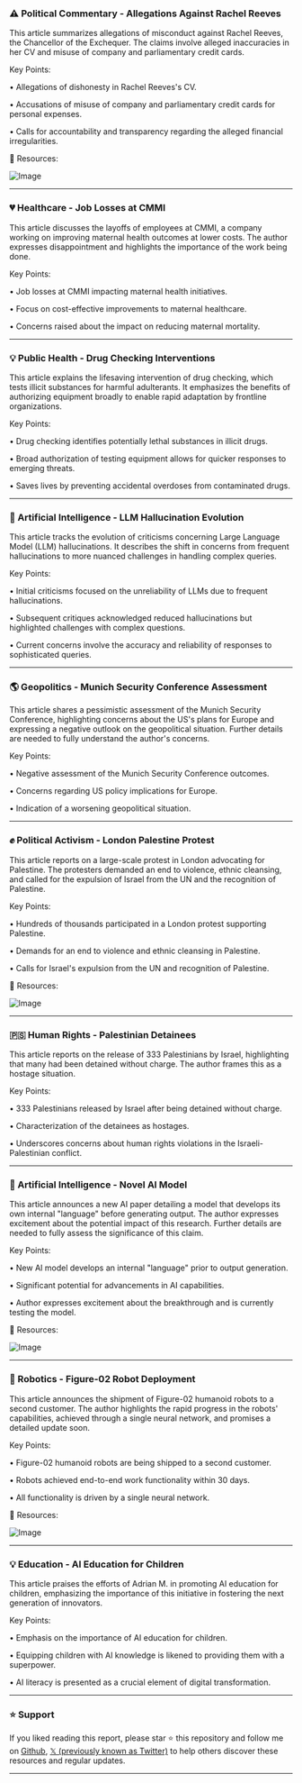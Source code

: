 ### ⚠️ Political Commentary - Allegations Against Rachel Reeves

This article summarizes allegations of misconduct against Rachel Reeves, the Chancellor of the Exchequer.  The claims involve alleged inaccuracies in her CV and misuse of company and parliamentary credit cards.

Key Points:

• Allegations of dishonesty in Rachel Reeves's CV.

• Accusations of misuse of company and parliamentary credit cards for personal expenses.

• Calls for accountability and transparency regarding the alleged financial irregularities.


🔗 Resources:

![Image](https://pbs.twimg.com/media/Gj0XwasXcAA60lC?format=jpg&name=small)


---

### 💔 Healthcare - Job Losses at CMMI

This article discusses the layoffs of employees at CMMI, a company working on improving maternal health outcomes at lower costs.  The author expresses disappointment and highlights the importance of the work being done.

Key Points:

• Job losses at CMMI impacting maternal health initiatives.

• Focus on cost-effective improvements to maternal healthcare.

• Concerns raised about the impact on reducing maternal mortality.


---

### 💡 Public Health - Drug Checking Interventions

This article explains the lifesaving intervention of drug checking, which tests illicit substances for harmful adulterants.  It emphasizes the benefits of authorizing equipment broadly to enable rapid adaptation by frontline organizations.

Key Points:

• Drug checking identifies potentially lethal substances in illicit drugs.

• Broad authorization of testing equipment allows for quicker responses to emerging threats.

• Saves lives by preventing accidental overdoses from contaminated drugs.


---

### 🤖 Artificial Intelligence - LLM Hallucination Evolution

This article tracks the evolution of criticisms concerning Large Language Model (LLM) hallucinations.  It describes the shift in concerns from frequent hallucinations to more nuanced challenges in handling complex queries.

Key Points:

• Initial criticisms focused on the unreliability of LLMs due to frequent hallucinations.

• Subsequent critiques acknowledged reduced hallucinations but highlighted challenges with complex questions.

• Current concerns involve the accuracy and reliability of responses to sophisticated queries.


---

### 🌎 Geopolitics - Munich Security Conference Assessment

This article shares a pessimistic assessment of the Munich Security Conference, highlighting concerns about the US's plans for Europe and expressing a negative outlook on the geopolitical situation.  Further details are needed to fully understand the author's concerns.

Key Points:

• Negative assessment of the Munich Security Conference outcomes.

• Concerns regarding US policy implications for Europe.

• Indication of a worsening geopolitical situation.


---

### ✊ Political Activism - London Palestine Protest

This article reports on a large-scale protest in London advocating for Palestine. The protesters demanded an end to violence, ethnic cleansing, and called for the expulsion of Israel from the UN and the recognition of Palestine.

Key Points:

• Hundreds of thousands participated in a London protest supporting Palestine.

• Demands for an end to violence and ethnic cleansing in Palestine.

• Calls for Israel's expulsion from the UN and recognition of Palestine.

🔗 Resources:

![Image](https://pbs.twimg.com/amplify_video_thumb/1890768452773625856/img/kl4x83jEmuXS5vCU.jpg)


---

### 🇵🇸 Human Rights - Palestinian Detainees

This article reports on the release of 333 Palestinians by Israel, highlighting that many had been detained without charge.  The author frames this as a hostage situation.

Key Points:

• 333 Palestinians released by Israel after being detained without charge.

• Characterization of the detainees as hostages.

• Underscores concerns about human rights violations in the Israeli-Palestinian conflict.


---

### 🚀 Artificial Intelligence - Novel AI Model

This article announces a new AI paper detailing a model that develops its own internal "language" before generating output.  The author expresses excitement about the potential impact of this research.  Further details are needed to fully assess the significance of this claim.


Key Points:

• New AI model develops an internal "language" prior to output generation.

• Significant potential for advancements in AI capabilities.

• Author expresses excitement about the breakthrough and is currently testing the model.


🔗 Resources:

![Image](https://pbs.twimg.com/media/Gjr6T1LacAArcux?format=jpg&name=small)


---

### 🚀 Robotics - Figure-02 Robot Deployment

This article announces the shipment of Figure-02 humanoid robots to a second customer. The author highlights the rapid progress in the robots' capabilities, achieved through a single neural network, and promises a detailed update soon.

Key Points:

• Figure-02 humanoid robots are being shipped to a second customer.

• Robots achieved end-to-end work functionality within 30 days.

• All functionality is driven by a single neural network.

🔗 Resources:

![Image](https://pbs.twimg.com/media/GjsjK6Aa4AAZcx7?format=jpg&name=small)


---

### 💡 Education - AI Education for Children

This article praises the efforts of Adrian M. in promoting AI education for children, emphasizing the importance of this initiative in fostering the next generation of innovators.

Key Points:

• Emphasis on the importance of AI education for children.

• Equipping children with AI knowledge is likened to providing them with a superpower.

• AI literacy is presented as a crucial element of digital transformation.


---

### ⭐️ Support

If you liked reading this report, please star ⭐️ this repository and follow me on [Github](https://github.com/Drix10), [𝕏 (previously known as Twitter)](https://x.com/DRIX_10_) to help others discover these resources and regular updates.

---